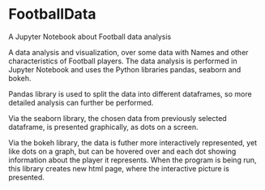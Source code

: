 # FootballData
A Jupyter Notebook about Football data analysis 

A data analysis and visualization, over some data with Names and other characteristics of Football players.
The data analysis is performed in Jupyter Notebook and uses the Python libraries pandas, seaborn and bokeh.

Pandas library is used to split the data into different dataframes, so more detailed analysis can further be performed.

Via the seaborn library, the chosen data from previously selected dataframe, is presented graphically, as dots on a screen.

Via the bokeh library, the data is futher more interactively represented, yet like dots on a graph, but can be hovered over
and each dot showing information about the player it represents. When the program is being run, this library creates new 
html page, where the interactive picture is presented. 
